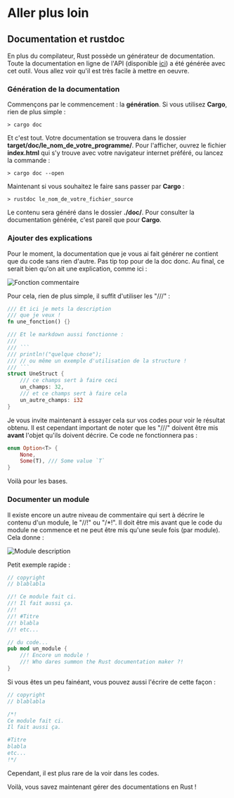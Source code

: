 # Aller plus loin
## Documentation et rustdoc

En plus du compilateur, Rust possède un générateur de documentation. Toute la documentation en ligne de l'API (disponible [ici](https://doc.rust-lang.org/stable/std/)) a été générée avec cet outil. Vous allez voir qu'il est très facile à mettre en oeuvre.

### Génération de la documentation

Commençons par le commencement : la __génération__. Si vous utilisez __Cargo__, rien de plus simple :

```Shell
> cargo doc
```

Et c'est tout. Votre documentation se trouvera dans le dossier __target/doc/le_nom_de_votre_programme/__. Pour l'afficher, ouvrez le fichier __index.html__ qui s'y trouve avec votre navigateur internet préféré, ou lancez la commande :

```Shell
> cargo doc --open
```

Maintenant si vous souhaitez le faire sans passer par __Cargo__ :

```Shell
> rustdoc le_nom_de_votre_fichier_source
```

Le contenu sera généré dans le dossier __./doc/__. Pour consulter la documentation générée, c'est pareil que pour __Cargo__.

### Ajouter des explications

Pour le moment, la documentation que je vous ai fait générer ne contient que du code sans rien d'autre. Pas tip top pour de la doc donc. Au final, ce serait bien qu'on ait une explication, comme ici :

![Fonction commentaire](https://blog.guillaume-gomez.fr/blog/doc.png)

Pour cela, rien de plus simple, il suffit d'utiliser les "///" :

```Rust
/// Et ici je mets la description
/// que je veux !
fn une_fonction() {}

/// Et le markdown aussi fonctionne :
/// 
/// ```
/// println!("quelque chose");
/// // ou même un exemple d'utilisation de la structure !
/// ```
struct UneStruct {
    /// ce champs sert à faire ceci
    un_champs: 32,
    /// et ce champs sert à faire cela
    un_autre_champs: i32
}
```

Je vous invite maintenant à essayer cela sur vos codes pour voir le résultat obtenu. Il est cependant important de noter que les "///" doivent être mis __avant__ l'objet qu'ils doivent décrire. Ce code ne fonctionnera pas :

```Rust
enum Option<T> {
    None,
    Some(T), /// Some value `T`
}
```

Voilà pour les bases.

### Documenter un module

Il existe encore un autre niveau de commentaire qui sert à décrire le contenu d'un module, le "//!" ou "/&#42;!". Il doit être mis avant que le code du module ne commence et ne peut être mis qu'une seule fois (par module). Cela donne :

![Module description](https://blog.guillaume-gomez.fr/blog/doc-head.png)

Petit exemple rapide :

```Rust
// copyright
// blablabla

//! Ce module fait ci.
//! Il fait aussi ça.
//!
//! #Titre
//! blabla
//! etc...

// du code...
pub mod un_module {
    //! Encore un module !
    //! Who dares summon the Rust documentation maker ?!
}
```

Si vous êtes un peu fainéant, vous pouvez aussi l'écrire de cette façon :

```Rust
// copyright
// blablabla

/*!
Ce module fait ci.
Il fait aussi ça.

#Titre
blabla
etc...
!*/
```

Cependant, il est plus rare de la voir dans les codes.

Voilà, vous savez maintenant gérer des documentations en Rust !
